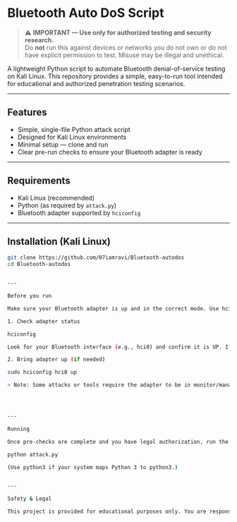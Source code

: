 # Bluetooth Auto DoS Script

> ⚠️ **IMPORTANT — Use only for authorized testing and security research.**  
> Do **not** run this against devices or networks you do not own or do not have explicit permission to test. Misuse may be illegal and unethical.

A lightweight Python script to automate Bluetooth denial-of-service testing on Kali Linux. This repository provides a simple, easy-to-run tool intended for educational and authorized penetration testing scenarios.

---

## Features

- Simple, single-file Python attack script  
- Designed for Kali Linux environments  
- Minimal setup — clone and run  
- Clear pre-run checks to ensure your Bluetooth adapter is ready

---

## Requirements

- Kali Linux (recommended)
- Python (as required by `attack.py`)
- Bluetooth adapter supported by `hciconfig`

---

## Installation (Kali Linux)

```bash
git clone https://github.com/07iamravi/Bluetooth-autodos
cd Bluetooth-autodos


---

Before you run

Make sure your Bluetooth adapter is up and in the correct mode. Use hciconfig to inspect the adapter.

1. Check adapter status

hciconfig

Look for your Bluetooth interface (e.g., hci0) and confirm it is UP. If the interface is down, bring it up:

2. Bring adapter up (if needed)

sudo hciconfig hci0 up

> Note: Some attacks or tools require the adapter to be in monitor/management mode supported by your chipset and drivers. Confirm your adapter supports the needed features before proceeding.




---

Running

Once pre-checks are complete and you have legal authorization, run the script:

python attack.py

(Use python3 if your system maps Python 3 to python3.)


---

Safety & Legal

This project is provided for educational purposes only. You are responsible for ensuring your actions comply with local laws and organizational policies. Never target devices or networks without explicit permission.
